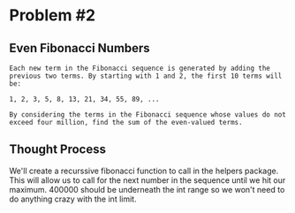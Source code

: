 # Problem #2

## Even Fibonacci Numbers

```
Each new term in the Fibonacci sequence is generated by adding the previous two terms. By starting with 1 and 2, the first 10 terms will be:

1, 2, 3, 5, 8, 13, 21, 34, 55, 89, ...

By considering the terms in the Fibonacci sequence whose values do not exceed four million, find the sum of the even-valued terms.
```

## Thought Process

We'll create a recurssive fibonacci function to call in the helpers package. This will allow us to call
for the next number in the sequence until we hit our maximum. 400000 should be underneath the int range
so we won't need to do anything crazy with the int limit.
